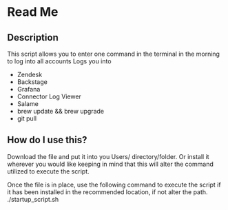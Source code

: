 # Read Me

## Description
This script allows you to enter one command in the terminal in the morning to log into all accounts
Logs you into
- Zendesk
- Backstage
- Grafana
- Connector Log Viewer
- Salame
- brew update && brew upgrade
- git pull

## How do I use this?
Download the file and put it into you Users/<username> directory/folder. Or install it wherever you would like keeping in mind that this will alter the command utilized to execute the script.

Once the file is in place, use the following command to execute the script if it has been installed in the recommended location, if not alter the path.
  ./startup_script.sh  
